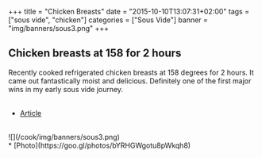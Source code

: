+++
title = "Chicken Breasts"
date = "2015-10-10T13:07:31+02:00"
tags = ["sous vide", "chicken"]
categories = ["Sous Vide"]
banner = "img/banners/sous3.png"
+++

## Chicken breasts at 158 for 2 hours

Recently cooked refrigerated chicken breasts at 158 degrees for 2 hours.
It came out fantastically moist and delicious.
Definitely one of the first major wins in my early sous vide journey.
<br>
<br>
* [Article](https://www.chefsteps.com/activities/sous-vide-chicken-breast)
<br>
![](/cook/img/banners/sous3.png)
<br>
* [Photo](https://goo.gl/photos/bYRHGWgotu8pWkqh8)
